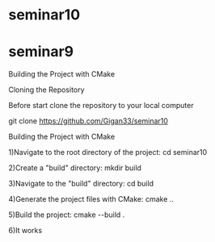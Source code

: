 # seminar10

# seminar9

Building the Project with CMake

Cloning the Repository

Before start clone the repository to your local computer

git clone https://github.com/Gigan33/seminar10

Building the Project with CMake

1)Navigate to the root directory of the project: cd seminar10

2)Create a "build" directory: mkdir build

3)Navigate to the "build" directory: cd build

4)Generate the project files with CMake: cmake ..

5)Build the project: cmake --build .

6)It works
